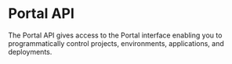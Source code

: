 # Portal API

The Portal API gives access to the Portal interface enabling you to programmatically control projects, environments, applications, and deployments.

